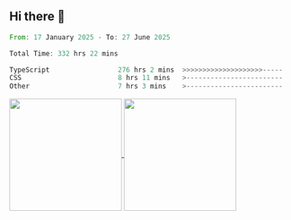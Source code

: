 ## Hi there 👋
<!--START_SECTION:waka-->

```rust
From: 17 January 2025 - To: 27 June 2025

Total Time: 332 hrs 22 mins

TypeScript                 276 hrs 2 mins  >>>>>>>>>>>>>>>>>>>>-----   81.33 %
CSS                        8 hrs 11 mins   >------------------------   02.41 %
Other                      7 hrs 3 mins    >------------------------   02.08 %
```

<!--END_SECTION:waka-->

<a href="https://github.com/anuraghazra/github-readme-stats">
  <img height=200 align="center" src="https://github-readme-stats.vercel.app/api/top-langs/?username=paulgeorge35&layout=donut&langs_count=5&theme=transparent" />
</a>
<a href="https://github.com/anuraghazra/convoychat">
  <img height=200 align="center" src="https://github-readme-stats.vercel.app/api?username=paulgeorge35&show_icons=true&show=prs_merged&theme=transparent&rank_icon=github" />
</a>
